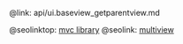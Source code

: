 @link: api/ui.baseview_getparentview.md

@seolinktop: [mvc library](https://webix.com)
@seolink: [multiview](https://webix.com/widget/multiview/)